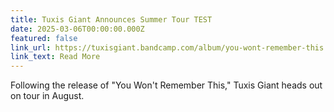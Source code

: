 ```yaml
---
title: Tuxis Giant Announces Summer Tour TEST
date: 2025-03-06T00:00:00.000Z
featured: false
link_url: https://tuxisgiant.bandcamp.com/album/you-wont-remember-this
link_text: Read More
---
```


Following the release of "You Won't Remember This," Tuxis Giant heads out on tour in August. 

